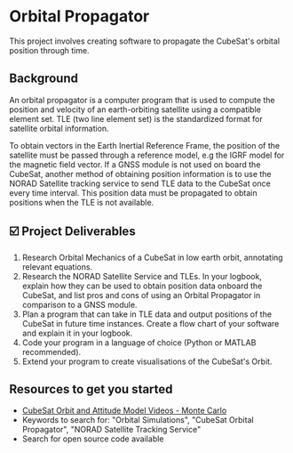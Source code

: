 # Orbital Propagator
This project involves creating software to propagate the CubeSat's orbital position through time. 

## Background
An orbital propagator is a computer program that is used to compute the position and velocity of an earth-orbiting satellite using a compatible element set. TLE (two line element set) is the standardized format for satellite orbital information. 

To obtain vectors in the Earth Inertial Reference Frame, the position of the satellite must be passed through a reference model, e.g the IGRF model for the magnetic field vector.
If a GNSS module is not used on board the CubeSat, another method of obtaining position information is to use the NORAD Satellite tracking service to send TLE data to the CubeSat once every time interval. This position data must be propagated to obtain positions when the TLE is not available.

## ☑️ Project Deliverables
1. Research Orbital Mechanics of a CubeSat in low earth orbit, annotating relevant equations.
2. Research the NORAD Satellite Service and TLEs. In your logbook, explain how they can be used to obtain position data onboard the CubeSat, and list pros and cons of using an Orbital Propagator in comparison to a GNSS module.
3. Plan a program that can take in TLE data and output positions of the CubeSat in future time instances. Create a flow chart of your software and explain it in your logbook.
4. Code your program in a language of choice (Python or MATLAB recommended).
5. Extend your program to create visualisations of the CubeSat's Orbit.

## Resources to get you started
- [CubeSat Orbit and Attitude Model Videos - Monte Carlo](https://www.youtube.com/watch?v=k1r-cGzDhgo&t=73s&ab_channel=MonteCarlos)
- Keywords to search for: "Orbital Simulations", "CubeSat Orbital Propagator", "NORAD Satellite Tracking Service"
- Search for open source code available
